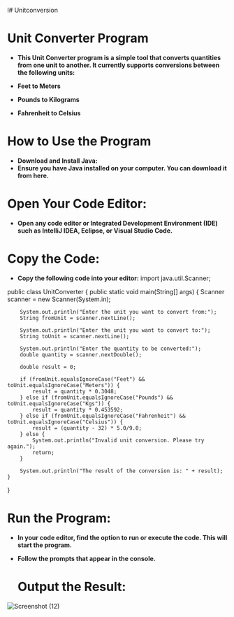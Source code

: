 l# Unitconversion

# Unit Converter Program

- **This Unit Converter program is a simple tool that converts quantities from one unit to another. It currently supports conversions between the following units:**

- **Feet to Meters**
- **Pounds to Kilograms**
- **Fahrenheit to Celsius**

# How to Use the Program
- **Download and Install Java:**
- **Ensure you have Java installed on your computer. You can download it from here.**

# Open Your Code Editor:
- **Open any code editor or Integrated Development Environment (IDE) such as IntelliJ IDEA, Eclipse, or Visual Studio Code.**

# Copy the Code:
- **Copy the following code into your editor:**
  import java.util.Scanner;

public class UnitConverter {
    public static void main(String[] args) {
        Scanner scanner = new Scanner(System.in);

        System.out.println("Enter the unit you want to convert from:");
        String fromUnit = scanner.nextLine();

        System.out.println("Enter the unit you want to convert to:");
        String toUnit = scanner.nextLine();

        System.out.println("Enter the quantity to be converted:");
        double quantity = scanner.nextDouble();

        double result = 0;

        if (fromUnit.equalsIgnoreCase("Feet") && toUnit.equalsIgnoreCase("Meters")) {
            result = quantity * 0.3048;
        } else if (fromUnit.equalsIgnoreCase("Pounds") && toUnit.equalsIgnoreCase("Kgs")) {
            result = quantity * 0.453592;
        } else if (fromUnit.equalsIgnoreCase("Fahrenheit") && toUnit.equalsIgnoreCase("Celsius")) {
            result = (quantity - 32) * 5.0/9.0;
        } else {
            System.out.println("Invalid unit conversion. Please try again.");
            return;
        }

        System.out.println("The result of the conversion is: " + result);
    }
}

# Run the Program:

- **In your code editor, find the option to run or execute the code. This will start the program.**
- **Follow the prompts that appear in the console.**

  # Output the Result:
![Screenshot (12)](https://github.com/user-attachments/assets/319caba5-ee20-4a7b-be2c-7cbbbe19c24a)
